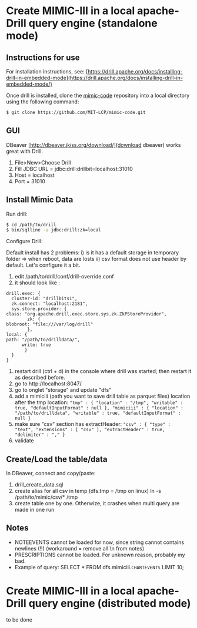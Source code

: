 # Create MIMIC-III in a local apache-Drill query engine (standalone mode)

## Instructions for use

For installation instructions, see: [https://drill.apache.org/docs/installing-drill-in-embedded-mode](https://drill.apache.org/docs/installing-drill-in-embedded-mode/)

Once drill is installed, clone the [mimic-code](https://github.com/MIT-LCP/mimic-code) repository into a local directory using the following command:

``` bash
$ git clone https://github.com/MIT-LCP/mimic-code.git
```

## GUI

DBeaver [http://dbeaver.jkiss.org/download/](download dbeaver) works great with Drill. 

1. File>New>Choose Drill
  1. Fill JDBC URL =  jdbc:drill:drillbit=localhost:31010
  1. Host = localhost
  1. Port = 31010

## Install Mimic Data

Run drill:

``` bash
$ cd /path/to/drill
$ bin/sqlline -u jdbc:drill:zk=local
```

Configure Drill:

Default install has 2 problems: i) is it has a default storage in temporary folder => when reboot, data are losts ii) csv format does not use header by default.
Let's configure it a bit.

1. edit /path/to/drill/conf/drill-override.conf
  1. it should look like : 
```
drill.exec: {
  cluster-id: "drillbits1",
  zk.connect: "localhost:2181",
  sys.store.provider: {
class: "org.apache.drill.exec.store.sys.zk.ZkPStoreProvider",
        zk: {
blobroot: "file:///var/log/drill"
        },
local: {
path: "/path/to/drilldata/",
      write: true
       }
  }
}
```
1. restart drill (ctrl + d) in the console where drill was started; then restart it as described before. 
1. go to http://localhost:8047/
1. go to onglet "storage" and update "dfs"
1. add a mimiciii (path you want to save drill table as parquet files) location after the tmp location:   `"tmp" : { "location" : "/tmp", "writable" : true, "defaultInputFormat" : null }, "mimiciii" : { "location" : "/path/to/drilldata", "writable" : true, "defaultInputFormat" : null }`
1. make sure "csv" section has extractHeader:  `"csv" : { "type" : "text", "extensions" : [ "csv" ], "extractHeader" : true, "delimiter" : "," }`
1. validate

## Create/Load the table/data

In DBeaver, connect and copy/paste:

1. drill_create_data.sql
1. create alias for all csv in temp (dfs.tmp = /tmp on linux) ln -s /path/to/mimic/csv/\* /tmp 
1. create table one by one. Otherwize, it crashes when multi query are made in one run

## Notes

* NOTEEVENTS cannot be loaded for now, since string cannot contains newlines (!!) (workaround = remove all \n from notes)
* PRESCRIPTIONS cannot be loaded. For unknown reason, probably my bad.
* Example of query: SELECT * FROM dfs.mimiciii.`CHARTEVENTS` LIMIT 10;


# Create MIMIC-III in a local apache-Drill query engine (distributed mode)

to be done
